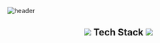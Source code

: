 ![header](https://capsule-render.vercel.app/api?type=waving&color=FFD400&height=300&section=header&text=HanGyul%20Kang&fontSize=80&&fontColor=0057B8&fontAlign=67)
<br>
<h2 align="center">
    <img src="https://img.icons8.com/external-parzival-1997-outline-color-parzival-1997/25/000000/external-technology-renewable-energy-parzival-1997-outline-color-parzival-1997.png"/>
        Tech Stack
    <img src="https://img.icons8.com/external-parzival-1997-outline-color-parzival-1997/25/000000/external-technology-renewable-energy-parzival-1997-outline-color-parzival-1997.png"/>
</h2>
<br>
<div align="center">
    <img src="https://img.shields.io/badge/Git-F05032?logo=Git&style=flat-square&logoColor=white" alt="">
    <img src="https://img.shields.io/badge/Bitbucket-0052CC?logo=BitBucket&style=flat-square&logoColor=white" alt="">    
    <img src="https://img.shields.io/badge/GitHub-181717?logo=GitHub&style=flat-square&logoColor=white" alt="">
</div>

<div align="center">
    <img src="https://img.shields.io/badge/IntelliJ IDEA-000000?logo=IntelliJ IDEA&style=flat-square&logoColor=white" alt="">
    <img src="https://img.shields.io/badge/Eclipse IDE-2C2255?logo=Eclipse IDE&style=flat-square&logoColor=white" alt="">    
    <img src="https://img.shields.io/badge/Spring-6DB33F?logo=Spring&style=flat-square&logoColor=white" alt="">
    <img src="https://img.shields.io/badge/SpringBoot-6DB33F?logo=SpringBoot&style=flat-square&logoColor=white" alt="">
    <img src="https://img.shields.io/badge/Apache Maven-C71A36?logo=Apache Maven&style=flat-square&logoColor=white" alt="">    
    <img src="https://img.shields.io/badge/Gradle-02303A?logo=Gradle&style=flat-square&logoColor=white" alt="">        
</div>
<div align="center">
    <img src="https://img.shields.io/badge/Oracle-F80000?logo=Oracle&style=flat-square&logoColor=white" alt="">    
    <img src="https://img.shields.io/badge/MySQL-4479A1?logo=MySQL&style=flat-square&logoColor=white" alt="">        
    <img src="https://img.shields.io/badge/Amazon AWS-232F3E?logo=Amazon AWS&style=flat-square&logoColor=white" alt="">    
</div>
<div align="center">
    <img src="https://img.shields.io/badge/Atlassian-0052CC?logo=Atlassian&style=flat-square&logoColor=white" alt="">     
    <img src="https://img.shields.io/badge/Confluence-172B4D?logo=Confluence&style=flat-square&logoColor=white" alt="">
    <img src="https://img.shields.io/badge/Jira-0052CC?logo=Jira&style=flat-square&logoColor=white" alt="">
    <img src="https://img.shields.io/badge/Slack-4A154B?logo=Slack&style=flat-square&logoColor=white" alt="">    
</div>
<div align="center">
    <img src="https://img.shields.io/badge/Java-007396?logo=Java&style=flat-square&logoColor=white" alt="">    
</div>
<br>
